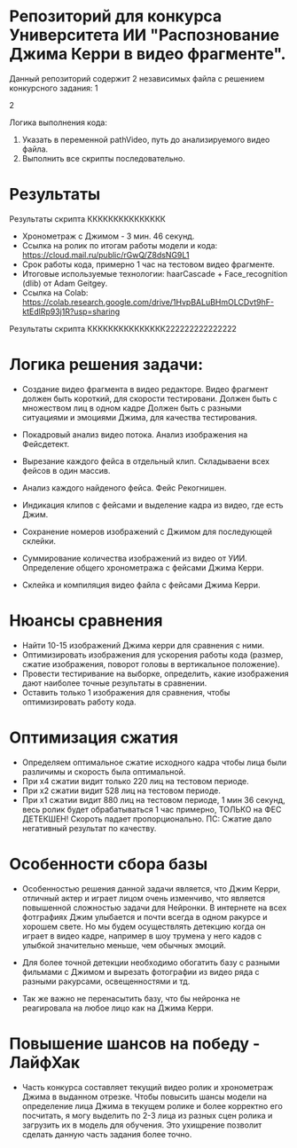 # Репозиторий для конкурса Университета ИИ "Распознование Джима Керри в видео фрагменте".

Данный репозиторий содержит 2 независимых файла с решением конкурсного задания:
1

2


Логика выполнения кода:
1) Указать в переменной pathVideo, путь до анализируемого видео файла.
2) Выполнить все скрипты последовательно.

# Результаты

Результаты скрипта ККККККККККККККК
- Хронометраж с Джимом - 3 мин. 46 секунд.
- Ссылка на ролик по итогам работы модели и кода:
https://cloud.mail.ru/public/rGwQ/Z8dsNG9L1
- Срок работы кода, примерно 1 час на тестовом видео фрагменте.
- Итоговые используемые технологии:
haarCascade + Face_recognition (dlib) от Adam Geitgey.
- Ссылка на Colab:
https://colab.research.google.com/drive/1HvpBALuBHmOLCDvt9hF-ktEdlRp93j1R?usp=sharing

Результаты скрипта ККККККККККККККК222222222222222

# **Логика решения задачи:**

- Создание видео фрагмента в видео редакторе. 
Видео фрагмент должен быть короткий, для скорости тестировани.
Должен быть с множеством лиц в одном кадре
Должен быть с разными ситуациями и эмоциями Джима, для качества тестирования.

- Покадровый анализ видео потока. Анализ изображения на Фейсдетект.
- Вырезание каждого фейса в отдельный клип. Складываени всех фейсов в один массив.
- Анализ каждого найденого фейса. Фейс Рекогнишен.
- Индикация клипов с фейсами и выделение кадра из видео, где есть Джим.
- Сохранение номеров изображений с Джимом для последующей склейки.
- Суммирование количества изображений из видео от УИИ. Определение общего хронометража с фейсами Джима Керри.
- Склейка и компиляция видео файла с фейсами Джима Керри.

# **Нюансы сравнения**
- Найти 10-15 изображений Джима керри для сравнения с ними.
- Оптимизировать изображения для ускорения работы кода (размер, сжатие изображения, поворот головы в вертикальное положение).
- Провести тестиривание на выборке, определить, какие изображения дают наиболее точные результаты в сравнении.
- Оставить только 1 изображения для сравнения, чтобы оптимизировать работу кода.

# **Оптимизация сжатия**
- Определяем оптимальное сжатие исходного кадра чтобы лица были различимы и скорость была оптимальной.
- При х4 сжатии видит только 220 лиц на тестовом периоде.
- При х2 сжатии видит 528 лиц на тестовом периоде.
- При х1 сжатии видит 880 лиц на тестовом периоде, 1 мин 36 секунд, весь ролик будет обрабатываться 1 час примерно, ТОЛЬКО на ФЕС ДЕТЕКШЕН!
Скороть падает пропорционально.
ПС: Сжатие дало негативный результат по качеству.

# **Особенности сбора базы**
- Особенностью решения данной задачи является, что Джим Керри, отличный актер и играет лицом очень изменчиво, что является повышенной сложностью задачи для Нейронки.
В интернете на всех фотграфиях Джим улыбается и почти всегда в одном ракурсе и хорошем свете.
Но мы будем осуществлять детекцию когда он играет в видео кадре, например в шоу трумена у него кадов с улыбкой значительно меньше, чем обычных эмоций.

- Для более точной детекции необходимо обогатить базу с разными фильмами с Джимом и вырезать фотографии из видео ряда с разными ракурсами, освещенностями и тд.

- Так же важно не перенасытить базу, что бы нейронка не реагировала на любое лицо как на Джима Керри.

# **Повышение шансов на победу - ЛайфХак**
- Часть конкурса составляет текущий видео ролик и хронометраж Джима в выданном отрезке.
Чтобы повысить шансы модели на определение лица Джима в текущем ролике и более корректно его посчитать, я могу выделить по 2-3 лица из разных сцен ролика и загрузить их в модель для обучения.
Это ухищрение позволит сделать данную часть задания более точно.
